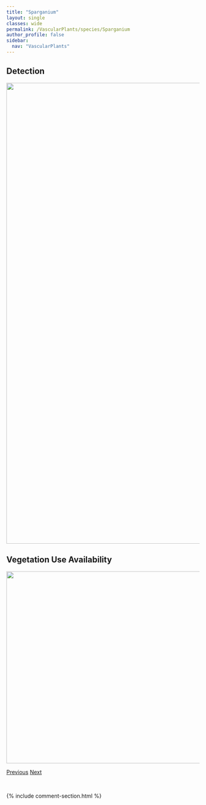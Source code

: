 ```yaml
---
title: "Sparganium"
layout: single
classes: wide
permalink: /VascularPlants/species/Sparganium
author_profile: false
sidebar:
  nav: "VascularPlants"
---
```


<h2>Detection</h2>

<a href="https://drive.google.com/uc?export=view&id=1X1PbvwCVOVaqO2GvFcf553xr4nWZQsZ4">
<img src="https://drive.google.com/uc?export=view&id=1X1PbvwCVOVaqO2GvFcf553xr4nWZQsZ4" height = "1200" width = "800">
</a>


<h2>Vegetation Use Availability</h2>

<a href="https://drive.google.com/uc?export=view&id=141P0ejdh_teH1DbB34mwEZW9GEamvqlL">
<img src="https://drive.google.com/uc?export=view&id=141P0ejdh_teH1DbB34mwEZW9GEamvqlL" height = "500" width = "1000">
</a>


<a href="/DevelopmentWebsite/VascularPlants/species/SorbusScopulina" class="pagination--pager" title="Sorbus scopulina">Previous</a> <a href="/DevelopmentWebsite/VascularPlants/species/SparganiumAngustifoliumEmersum" class="pagination--pager" title="Sparganium angustifolium/emersum">Next</a>

<p>&nbsp;</p>

{% include comment-section.html %}
